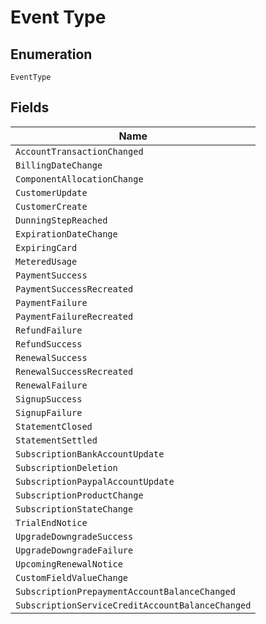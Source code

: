 
# Event Type

## Enumeration

`EventType`

## Fields

| Name |
|  --- |
| `AccountTransactionChanged` |
| `BillingDateChange` |
| `ComponentAllocationChange` |
| `CustomerUpdate` |
| `CustomerCreate` |
| `DunningStepReached` |
| `ExpirationDateChange` |
| `ExpiringCard` |
| `MeteredUsage` |
| `PaymentSuccess` |
| `PaymentSuccessRecreated` |
| `PaymentFailure` |
| `PaymentFailureRecreated` |
| `RefundFailure` |
| `RefundSuccess` |
| `RenewalSuccess` |
| `RenewalSuccessRecreated` |
| `RenewalFailure` |
| `SignupSuccess` |
| `SignupFailure` |
| `StatementClosed` |
| `StatementSettled` |
| `SubscriptionBankAccountUpdate` |
| `SubscriptionDeletion` |
| `SubscriptionPaypalAccountUpdate` |
| `SubscriptionProductChange` |
| `SubscriptionStateChange` |
| `TrialEndNotice` |
| `UpgradeDowngradeSuccess` |
| `UpgradeDowngradeFailure` |
| `UpcomingRenewalNotice` |
| `CustomFieldValueChange` |
| `SubscriptionPrepaymentAccountBalanceChanged` |
| `SubscriptionServiceCreditAccountBalanceChanged` |

